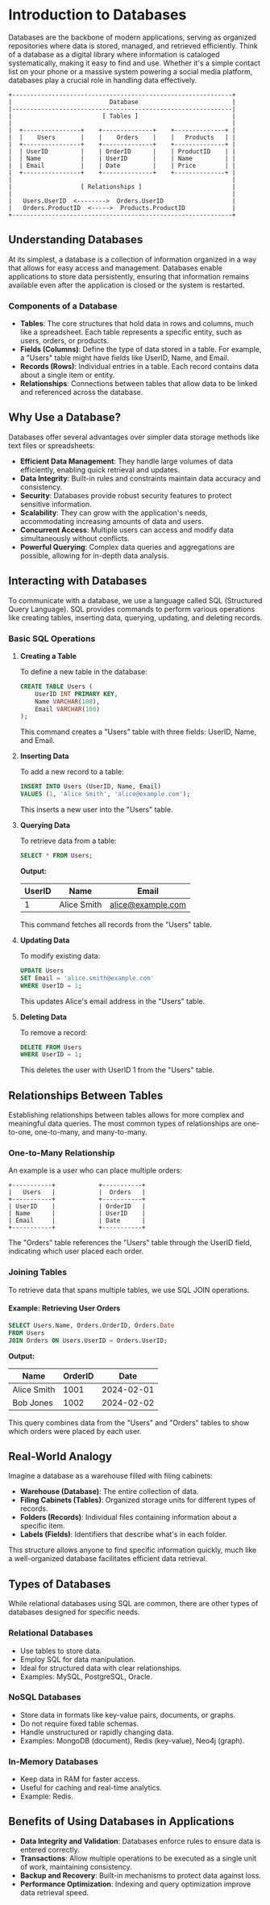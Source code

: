 # Introduction to Databases

Databases are the backbone of modern applications, serving as organized repositories where data is stored, managed, and retrieved efficiently. Think of a database as a digital library where information is cataloged systematically, making it easy to find and use. Whether it's a simple contact list on your phone or a massive system powering a social media platform, databases play a crucial role in handling data effectively.

```
+-------------------------------------------------------------+
|                           Database                          |
|-------------------------------------------------------------|
|                         [ Tables ]                          |
|                                                             |
|  +----------------+    +--------------+    +--------------+ |
|  |    Users       |    |    Orders    |    |   Products   | |
|  +----------------+    +--------------+    +--------------+ |
|  | UserID         |    | OrderID      |    | ProductID    | |
|  | Name           |    | UserID       |    | Name         | |
|  | Email          |    | Date         |    | Price        | |
|  +----------------+    +--------------+    +--------------+ |
|                                                             |
|                   [ Relationships ]                         |
|                                                             |
|   Users.UserID  <-------->  Orders.UserID                   |
|   Orders.ProductID  <----->  Products.ProductID             |
+-------------------------------------------------------------+
```

## Understanding Databases

At its simplest, a database is a collection of information organized in a way that allows for easy access and management. Databases enable applications to store data persistently, ensuring that information remains available even after the application is closed or the system is restarted.

### Components of a Database

- **Tables**: The core structures that hold data in rows and columns, much like a spreadsheet. Each table represents a specific entity, such as users, orders, or products.
- **Fields (Columns)**: Define the type of data stored in a table. For example, a "Users" table might have fields like UserID, Name, and Email.
- **Records (Rows)**: Individual entries in a table. Each record contains data about a single item or entity.
- **Relationships**: Connections between tables that allow data to be linked and referenced across the database.

## Why Use a Database?

Databases offer several advantages over simpler data storage methods like text files or spreadsheets:

- **Efficient Data Management**: They handle large volumes of data efficiently, enabling quick retrieval and updates.
- **Data Integrity**: Built-in rules and constraints maintain data accuracy and consistency.
- **Security**: Databases provide robust security features to protect sensitive information.
- **Scalability**: They can grow with the application's needs, accommodating increasing amounts of data and users.
- **Concurrent Access**: Multiple users can access and modify data simultaneously without conflicts.
- **Powerful Querying**: Complex data queries and aggregations are possible, allowing for in-depth data analysis.

## Interacting with Databases

To communicate with a database, we use a language called SQL (Structured Query Language). SQL provides commands to perform various operations like creating tables, inserting data, querying, updating, and deleting records.

### Basic SQL Operations

1. **Creating a Table**

   To define a new table in the database:

   ```sql
   CREATE TABLE Users (
       UserID INT PRIMARY KEY,
       Name VARCHAR(100),
       Email VARCHAR(100)
   );
   ```

   This command creates a "Users" table with three fields: UserID, Name, and Email.

2. **Inserting Data**

   To add a new record to a table:

   ```sql
   INSERT INTO Users (UserID, Name, Email)
   VALUES (1, 'Alice Smith', 'alice@example.com');
   ```

   This inserts a new user into the "Users" table.

3. **Querying Data**

   To retrieve data from a table:

   ```sql
   SELECT * FROM Users;
   ```

   **Output:**

   | UserID | Name         | Email             |
   |--------|--------------|-------------------|
   | 1      | Alice Smith  | alice@example.com |

   This command fetches all records from the "Users" table.

4. **Updating Data**

   To modify existing data:

   ```sql
   UPDATE Users
   SET Email = 'alice.smith@example.com'
   WHERE UserID = 1;
   ```

   This updates Alice's email address in the "Users" table.

5. **Deleting Data**

   To remove a record:

   ```sql
   DELETE FROM Users
   WHERE UserID = 1;
   ```

   This deletes the user with UserID 1 from the "Users" table.

## Relationships Between Tables

Establishing relationships between tables allows for more complex and meaningful data queries. The most common types of relationships are one-to-one, one-to-many, and many-to-many.

### One-to-Many Relationship

An example is a user who can place multiple orders:

```
+-----------+            +-----------+
|   Users   |            |  Orders   |
+-----------+            +-----------+
| UserID    |            | OrderID   |
| Name      |            | UserID    |
| Email     |            | Date      |
+-----------+            +-----------+
```

The "Orders" table references the "Users" table through the UserID field, indicating which user placed each order.

### Joining Tables

To retrieve data that spans multiple tables, we use SQL JOIN operations.

#### Example: Retrieving User Orders

```sql
SELECT Users.Name, Orders.OrderID, Orders.Date
FROM Users
JOIN Orders ON Users.UserID = Orders.UserID;
```

**Output:**

| Name        | OrderID | Date       |
|-------------|---------|------------|
| Alice Smith | 1001    | 2024-02-01 |
| Bob Jones   | 1002    | 2024-02-02 |

This query combines data from the "Users" and "Orders" tables to show which orders were placed by each user.

## Real-World Analogy

Imagine a database as a warehouse filled with filing cabinets:

- **Warehouse (Database)**: The entire collection of data.
- **Filing Cabinets (Tables)**: Organized storage units for different types of records.
- **Folders (Records)**: Individual files containing information about a specific item.
- **Labels (Fields)**: Identifiers that describe what's in each folder.

This structure allows anyone to find specific information quickly, much like a well-organized database facilitates efficient data retrieval.

## Types of Databases

While relational databases using SQL are common, there are other types of databases designed for specific needs.

### Relational Databases

- Use tables to store data.
- Employ SQL for data manipulation.
- Ideal for structured data with clear relationships.
- Examples: MySQL, PostgreSQL, Oracle.

### NoSQL Databases

- Store data in formats like key-value pairs, documents, or graphs.
- Do not require fixed table schemas.
- Handle unstructured or rapidly changing data.
- Examples: MongoDB (document), Redis (key-value), Neo4j (graph).

### In-Memory Databases

- Keep data in RAM for faster access.
- Useful for caching and real-time analytics.
- Example: Redis.

## Benefits of Using Databases in Applications

- **Data Integrity and Validation**: Databases enforce rules to ensure data is entered correctly.
- **Transactions**: Allow multiple operations to be executed as a single unit of work, maintaining consistency.
- **Backup and Recovery**: Built-in mechanisms to protect data against loss.
- **Performance Optimization**: Indexing and query optimization improve data retrieval speed.
